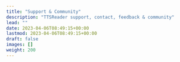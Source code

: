 ```yaml
---
title: "Support & Community"
description: "TTSReader support, contact, feedback & community"
lead: ""
date: 2023-04-06T08:49:15+00:00
lastmod: 2023-04-06T08:49:15+00:00
draft: false
images: []
weight: 200
---
```

